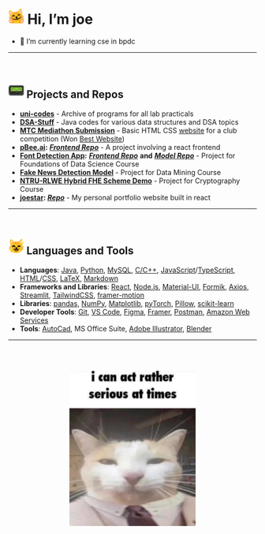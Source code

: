 <h1>
    <img
        src="https://raw.githubusercontent.com/joejo-joestar/joestar/5c0d47baa1b1bc02dace9f882fd2d6ba92e0e0db/src/assets/pixhi.png"
        alt="o7"
        width="32"
    />
    Hi, I’m joe
</h1>
<!--- (joe mama) --->

- 🌱 I’m currently learning cse in bpdc

---
<br>

<h2>
    <img
        src="https://raw.githubusercontent.com/joejo-joestar/joestar/8ad250ff86a6254c58bb2072f0dc163b48b1d5b5/src/assets/pixcontact.png"
        alt="projects"
        width="32"
    />
    Projects and Repos
</h2>

- [**uni-codes**](https://github.com/joejo-joestar/uni-codes) - Archive of programs for all lab practicals
- [**DSA-Stuff**](https://github.com/joejo-joestar/DSA-Stuff) - Java codes for various data structures and DSA topics
- [**MTC Mediathon Submission**](https://github.com/SreenikethanI/Mediathon2024-Logitik) - Basic HTML CSS [website](https://sreenikethani.github.io/Mediathon2024-Logitik/) for a club competition (Won [Best Website](https://www.linkedin.com/posts/microsoft-tech-club_microsofttechclub-photography-webdev-activity-7241003189209055232-g2q4))
- **[pBee.ai](https://peebee.vercel.app/):** [***Frontend Repo***](https://github.com/joejo-joestar/pBee.ai-frontend) - A project involving a react frontend
- **[Font Detection App](https://fontdetector.streamlit.app/):** [***Frontend Repo***](https://github.com/joejo-joestar/Font-Detection-App) **and** [***Model Repo***](https://github.com/SreenikethanI/Font-Detection-Model) - Project for Foundations of Data Science Course
- [**Fake News Detection Model**](https://github.com/joejo-joestar/FakeNews-Detection-Model) - Project for Data Mining Course
- [**NTRU-RLWE Hybrid FHE Scheme Demo**](https://github.com/joejo-joestar/NTRU-RLWE-Hybrid-Scheme) - Project for Cryptography Course
- **[joestar](https://joestar.vercel.app/): [*Repo*](https://github.com/joejo-joestar/joestar)** - My personal portfolio website built in react

---

<br>

<h2>
    <img
        src="https://raw.githubusercontent.com/joejo-joestar/joestar/8ad250ff86a6254c58bb2072f0dc163b48b1d5b5/src/assets/pixnow.png"
        alt="languages"
        width="32"
    />
    Languages and Tools
</h2>

- **Languages**: [Java](https://www.adobe.com/in/products/illustrator.html), [Python](https://www.python.org), [MySQL](https://www.mysql.com/), [C/C++](https://www.cprogramming.com/), [JavaScript](https://developer.mozilla.org/en-US/docs/Web/JavaScript)/[TypeScript](https://www.typescriptlang.org/), [HTML](https://developer.mozilla.org/en-US/docs/Web/HTML)/[CSS](https://developer.mozilla.org/en-US/docs/Web/CSS), [LaTeX](https://www.latex-project.org/), [Markdown](https://daringfireball.net/projects/markdown/)
- **Frameworks and Libraries**: [React](https://reactjs.org/), [Node.js](https://nodejs.org/en), [Material-UI](https://mui.com/material-ui/), [Formik](https://formik.org/), [Axios](https://axios-http.com/), [Streamlit](https://streamlit.io/), [TailwindCSS](https://tailwindcss.com/), [framer-motion](https://motion.dev/docs/framer)
- **Libraries**: [pandas](https://pandas.pydata.org/), [NumPy](https://numpy.org/), [Matplotlib](https://matplotlib.org/), [pyTorch](https://pytorch.org/), [Pillow](https://pillow.readthedocs.io/en/stable/), [scikit-learn](https://scikit-learn.org/stable/)
- **Developer Tools**: [Git](https://git-scm.com/), [VS Code](https://code.visualstudio.com/), [Figma](https://www.figma.com/), [Framer](https://www.framer.com/), [Postman](https://postman.com), [Amazon Web Services](https://aws.amazon.com)
- **Tools**: [AutoCad](https://www.autodesk.com/ae/products/autocad/overview), MS Office Suite, [Adobe Illustrator](https://www.adobe.com/in/products/illustrator.html), [Blender](https://www.blender.org/)

---

<br>
<br>

<p align="center">
    <img src="./assets/serious%20and%20professional.png" alt="Very Serious and Professional" title="Very Serious and Professional" width="256">
</p>

<!---
joejo-joestar/joejo-joestar is a ✨ special ✨ repository because its `README.md` (this file) appears on your GitHub profile.
You can click the Preview link to take a look at your changes.
> "[weli welo weli](https://youtu.be/QxYpiBlHr1w) 
> 🍄
> 😺
> 
>                 - alan walked

--->
